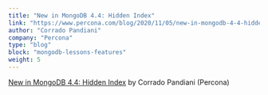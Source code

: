 ```yaml
---
title: "New in MongoDB 4.4: Hidden Index"
link: "https://www.percona.com/blog/2020/11/05/new-in-mongodb-4-4-hidden-index/"
author: "Corrado Pandiani"
company: "Percona"
type: "blog"
block: "mongodb-lessons-features"
weight: 5
---
```


[New in MongoDB 4.4: Hidden Index](https://www.percona.com/blog/2020/11/05/new-in-mongodb-4-4-hidden-index/) by Corrado Pandiani (Percona)
